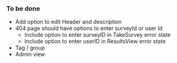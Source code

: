 ### To be done

- Add option to edit Header and description
- 404 page should have options to enter surveyId or user Id
    - Include option to enter surveyID in TakeSurvey error state
    - Include option to enter userID in ResultsView error state
- Tag / group
- Admin view
